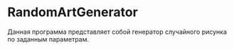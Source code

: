 # RandomArtGenerator
Данная программа представляет собой генератор случайного рисунка по заданным параметрам. 
